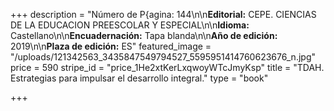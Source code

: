 +++
description = "Número de P{agina: 144\n\n**Editorial:** CEPE. CIENCIAS DE LA EDUCACION PREESCOLAR Y ESPECIAL\n\n**Idioma:** Castellano\n\n**Encuadernación:** Tapa blanda\n\n**Año de edición:** 2019\n\n**Plaza de edición:** ES"
featured_image = "/uploads/121342563_3435847549794527_5595951414760623676_n.jpg"
price = 590
stripe_id = "price_1He2xtKerLxqwoyWTcJmyKsp"
title = "TDAH. Estrategias para impulsar el desarrollo integral."
type = "book"

+++

